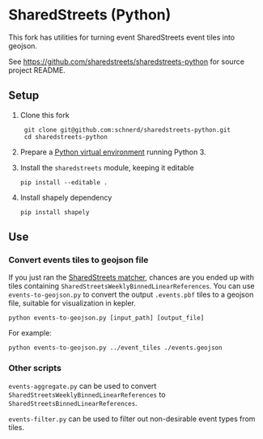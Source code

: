 # SharedStreets (Python)

This fork has utilities for turning event SharedStreets event tiles into geojson.

See https://github.com/sharedstreets/sharedstreets-python for source project README.

## Setup

1. Clone this fork

        git clone git@github.com:schnerd/sharedstreets-python.git
        cd sharedstreets-python

1. Prepare a [Python virtual environment](http://docs.python-guide.org/en/latest/dev/virtualenvs/#virtualenv) running Python 3.

1.  Install the `sharedstreets` module, keeping it editable
    
        pip install --editable .

1.  Install shapely dependency
    
        pip install shapely

## Use

### Convert events tiles to geojson file

If you just ran the [SharedStreets matcher](https://github.com/sharedstreets/sharedstreets-matcher), chances are you ended up with tiles containing `SharedStreetsWeeklyBinnedLinearReferences`. You can use `events-to-geojson.py` to convert the output `.events.pbf` tiles to a geojson file, suitable for visualization in kepler.

```
python events-to-geojson.py [input_path] [output_file]
```

For example:
```
python events-to-geojson.py ../event_tiles ./events.geojson
```

### Other scripts

`events-aggregate.py` can be used to convert `SharedStreetsWeeklyBinnedLinearReferences` to `SharedStreetsBinnedLinearReferences`.

`events-filter.py` can be used to filter out non-desirable event types from tiles.
